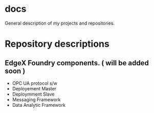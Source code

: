 # docs
General description of my projects and repositories.

# Repository descriptions
## EdgeX Foundry components. ( will be added soon )
- OPC UA protocol s/w
- Deployement Master
- Deploymment Slave
- Messaging Framework
- Data Analytic Framework
